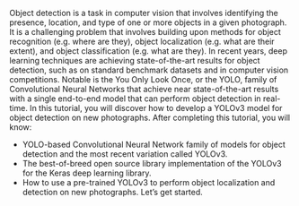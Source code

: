 Object detection is a task in computer vision that involves identifying the presence, location,
and type of one or more objects in a given photograph. It is a challenging problem that involves
building upon methods for object recognition (e.g. where are they), object localization (e.g.
what are their extent), and object classification (e.g. what are they). In recent years, deep
learning techniques are achieving state-of-the-art results for object detection, such as on standard
benchmark datasets and in computer vision competitions. Notable is the You Only Look Once,
or the YOLO, family of Convolutional Neural Networks that achieve near state-of-the-art results
with a single end-to-end model that can perform object detection in real-time. In this tutorial,
you will discover how to develop a YOLOv3 model for object detection on new photographs.
After completing this tutorial, you will know:
- YOLO-based Convolutional Neural Network family of models for object detection and the
most recent variation called YOLOv3.
- The best-of-breed open source library implementation of the YOLOv3 for the Keras deep
learning library.
- How to use a pre-trained YOLOv3 to perform object localization and detection on new
photographs.
Let’s get started.